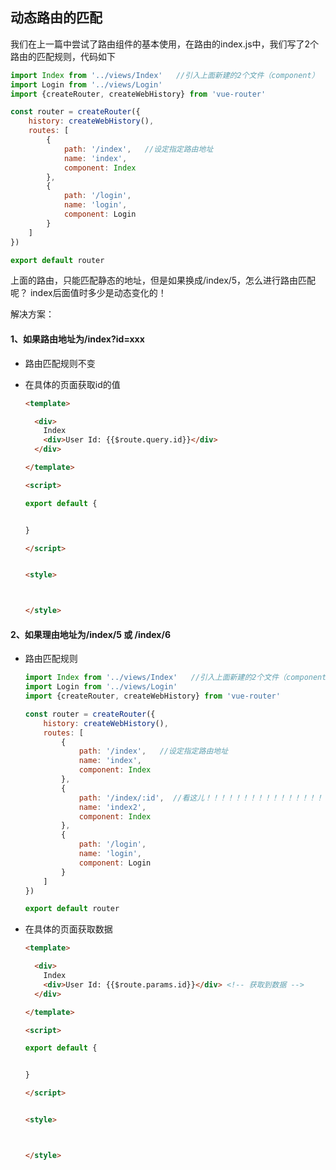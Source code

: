 ## 动态路由的匹配

我们在上一篇中尝试了路由组件的基本使用，在路由的index.js中，我们写了2个路由的匹配规则，代码如下

```js
import Index from '../views/Index'   //引入上面新建的2个文件（component）
import Login from '../views/Login'
import {createRouter, createWebHistory} from 'vue-router'

const router = createRouter({
    history: createWebHistory(),
    routes: [
        {
            path: '/index',   //设定指定路由地址
            name: 'index',
            component: Index
        },
        {
            path: '/login',
            name: 'login',
            component: Login
        }
    ]
})

export default router


```



上面的路由，只能匹配静态的地址，但是如果换成/index/5，怎么进行路由匹配呢？ index后面值时多少是动态变化的！



解决方案：



#### 1、如果路由地址为/index?id=xxx

- 路由匹配规则不变

- 在具体的页面获取id的值

  ```html
  <template>
  
    <div>
      Index
      <div>User Id: {{$route.query.id}}</div>
    </div>
  
  </template>
  
  <script>
  
  export default {
  
  
  }
  
  </script>
  
  
  <style>
  
  
  
  </style>
  
  ```





#### 2、如果理由地址为/index/5 或 /index/6

- 路由匹配规则

  ```js
  import Index from '../views/Index'   //引入上面新建的2个文件（component）
  import Login from '../views/Login'
  import {createRouter, createWebHistory} from 'vue-router'
  
  const router = createRouter({
      history: createWebHistory(),
      routes: [
          {
              path: '/index',   //设定指定路由地址
              name: 'index',
              component: Index
          },
          {
              path: '/index/:id',  //看这儿！！！！！！！！！！！！！！！！！！！
              name: 'index2',
              component: Index
          },
          {
              path: '/login',
              name: 'login',
              component: Login
          }
      ]
  })
  
  export default router
  
  
  ```

  

- 在具体的页面获取数据

  ```html
  <template>
  
    <div>
      Index
      <div>User Id: {{$route.params.id}}</div> <!-- 获取到数据 -->
    </div>
  
  </template>
  
  <script>
  
  export default {
  
  
  }
  
  </script>
  
  
  <style>
  
  
  
  </style>
  
  ```

  